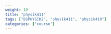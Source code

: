 ```yaml
---
weight: 10
title: "physik411"
tags: ["BSPHYSIK2", "physik411", "physik410"]
categories: ["course"]
---
```

